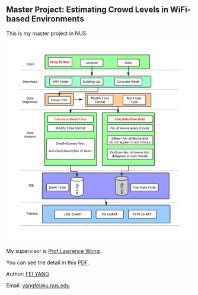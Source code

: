## Master Project: Estimating Crowd Levels in WiFi-based Environments

This is my master project in NUS.

![01](mse%20sys/images/0001.jpg)

My supervisor is [Prof Lawrence Wong](https://www.ece.nus.edu.sg/stfpage/elewwcl/).

You can see the detail in this [PDF](https://github.com/fainyang/EE_Project/blob/master/mse%20sys/System%20Architecture%20Design.pdf).

Author: [FEI YANG](https://nus-csm.symplicity.com/profiles/feiyang)

Email: yangfei@u.nus.edu
